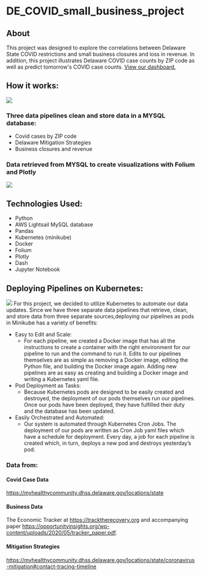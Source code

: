 # DE_COVID_small_business_project

## About
This project was designed to explore the correlations between Delaware State COVID restrictions and small business closures and loss in revenue. In addition, this project illustrates Delaware COVID case counts by ZIP code as well as predict tomorrow's COVID case counts. [View our dashboard.](https://de-covid-project.herokuapp.com/)

## How it works:
![](images/Delaware_Covid_Business_Project.png)
### Three data pipelines clean and store data in a MYSQL database:
* Covid cases by ZIP code 
* Delaware Mitigation Strategies
* Business closures and revenue

### Data retrieved from MYSQL to create visualizations with Folium and Plotly
![](images/Delaware_Coronavirus_Tracker.png)

## Technologies Used:
* Python
* AWS Lightsail MySQL database
* Pandas
* Kubernetes (minikube)
* Docker 
* Folium
* Plotly
* Dash
* Jupyter Notebook

## Deploying Pipelines on Kubernetes:
![](images/Minikube_Dashboard.png)
For this project, we decided to utilize Kubernetes to automate our data updates. Since we have three separate data pipelines that retrieve, clean, and store data from three separate sources,deploying our pipelines as pods in Minikube has a variety of benefits:
* Easy to Edit and Scale:
    * For each pipeline, we created a Docker image that has all the instructions to create a container with the right environment for our pipeline to run and the command to run it.
    Edits to our pipelines themselves are as simple as removing a Docker image, editing the Python file, 
    and building the Docker image again. Adding new pipelines are as easy as creating and building a Docker image and writing a Kubernetes yaml file. 
* Pod Deployment as Tasks:
    * Because Kubernetes pods are designed to be easily created and destroyed, the deployment of our pods themselves run our pipelines. 
    Once our pods have been deployed, they have fulfilled their duty and the database has been updated.  
* Easily Orchestrated and Automated:
    * Our system is automated through Kubernetes Cron Jobs. The deployment of our pods are written as Cron Job yaml files which have a schedule for deployment. 
    Every day, a job for each pipeline is created which, in turn, deploys a new pod and destroys yesterday’s pod.
### Data from:
#### Covid Case Data
https://myhealthycommunity.dhss.delaware.gov/locations/state
#### Business Data
The Economic Tracker at  https://tracktherecovery.org and accompanying paper https://opportunityinsights.org/wp-content/uploads/2020/05/tracker_paper.pdf.
#### Mitigation Strategies
https://myhealthycommunity.dhss.delaware.gov/locations/state/coronavirus-mitigation#contact-tracing-timeline

